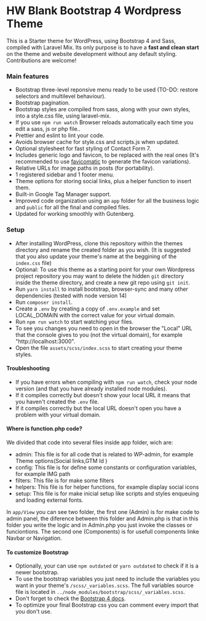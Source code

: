 # HW Blank Bootstrap 4 Wordpress Theme

This is a Starter theme for WordPress, using Bootstrap 4 and Sass, compiled with Laravel Mix. Its only purpose is to have a **fast and clean start** on the theme and website development without any default styling. Contributions are welcome!

### Main features
* Bootstrap three-level reponsive menu ready to be used (TO-DO: restore selectors and multilevel behaviour).
* Bootstrap pagination.
* Bootstrap styles are compiled from sass, along with your own styles, into a style.css file, using laravel-mix.
* If you use `npm run watch` Browser reloads automatically each time you edit a sass, js or php file..
* Prettier and eslint to lint your code.
* Avoids browser cache for style.css and scripts.js when updated.
* Optional stylesheet for fast styling of Contact Form 7.
* Includes generic logo and favicon, to be replaced with the real ones (It's recommended to use [favicomatic](http://www.favicomatic.com/) to generate the favicon variations).
* Relative URLs for image paths in posts (for portability).
* 1 registered sidebar and 1 footer menu.
* Theme options for storing social links, plus a helper function to insert them.
* Built-in Google Tag Manager support.
* Improved code organization using an `app` folder for all the business logic and `public` for all the final and compiled files.
* Updated for working smoothly with Gutenberg.

### Setup
* After installing WordPress, clone this repository within the themes directory and rename the created folder as you wish. (It is suggested that you also update your theme's name at the beggining of the `index.css` file)
* Optional: To use this theme as a starting point for your own Wordpress project repository you may want to delete the hidden `git` directory inside the theme directory, and create a new git repo using `git init`.
* Run `yarn install` to install bootstrap, browser-sync and many other dependencies (tested with node version 14)
* Run `composer install`.
* Create a `.env` by creating a copy of `.env.example` and set LOCAL_DOMAIN with the correct value for your virtual domain.
* Run `npm run watch` to start watching your files.
* To see you changes you need to open in the browser the "Local" URL that the console gives to you (not the virtual domain), for example "http://localhost:3000".
* Open the file `assets/scss/index.scss` to start creating your theme styles.

#### Troubleshooting

* If you have errors when compiling with `npm run watch`, check your node version (and that you have already installed node modules).
* If it compiles correctly but doesn't show your local URL it means that you haven't created the `.env` file.
* If it compiles correctly but the local URL doesn't open you have a problem with your virtual domain.

#### Where is function.php code?

We divided that code into several files inside app folder, wich are:

* admin: This file is for all code that is related to WP-admin, for example Theme options(Social links,GTM Id )
* config: This file is for define some constants or configuration variables, for example IMG path
* filters: This file is for make some filters
* helpers: This file is for helper functions, for example display social icons
* setup: This file is for make inicial setup like scripts and styles enqueuing and loading external fonts.

In `app/View` you can see two folder, the first one (Admin) is for make code to admin panel, the diference between this folder and Admin.php is that in this folder you write the logic and in Admin.php you just invoke the classes or funciontions. The second one (Components) is for usefull components linke Navbar or Navigation.

#### To customize Bootstrap
* Optionally, your can use `npm outdated` or `yarn outdated` to check if it is a newer bootstrap.
* To use the bootstrap variables you just need to include the variables you want in your theme's `/scss/_variables.scss`. The full variables source file is located in `../node_modules/bootstrap/scss/_variables.scss`.
* Don't forget to check the [Bootstrap 4 docs](https://getbootstrap.com/docs/4.6/getting-started/introduction/).
* To optimize your final Bootstrap css you can comment every import that you don't use.
